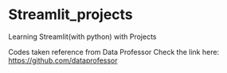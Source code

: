 # Streamlit_projects
Learning Streamlit(with python) with Projects

Codes taken reference from Data Professor
Check the link here:
https://github.com/dataprofessor
